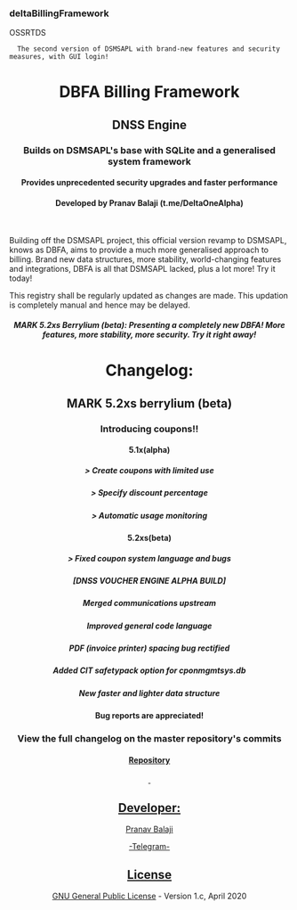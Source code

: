### deltaBillingFramework


OSSRTDS
      
      The second version of DSMSAPL with brand-new features and security measures, with GUI login!
<h1 align="center">DBFA Billing Framework</h1>
<h2 align="center">DNSS Engine</h2>
<h3 align="center">Builds on DSMSAPL's base with SQLite and a generalised system framework</h3>
<h4 align="center">Provides unprecedented security upgrades and faster performance</h4>
<h4 align="center">Developed by Pranav Balaji (t.me/DeltaOneAlpha)</h4>
<p align="center">&nbsp;</p>


Building off the DSMSAPL project, this official version revamp to DSMSAPL, knows as DBFA, aims to provide a much more generalised approach to billing. Brand new data structures, more stability, world-changing features and integrations, DBFA is all that DSMSAPL lacked, plus a lot more! Try it today!

This registry shall be regularly updated as changes are made. This updation is completely manual and hence may be delayed.



<h5 align="center">MARK 5.2xs Berrylium (beta): Presenting a completely new DBFA! More features, more stability, more security. Try it right away! </h5>
<h4> </h4>
<h1 align="center">Changelog:</h1>
<h2 align="center">MARK 5.2xs berrylium (beta) </23>
<h3 align="center">Introducing coupons!!</h3>
<h4 align="center">5.1x(alpha) </h4>
<h5 align="center"> > Create coupons with limited use </h5>
<h5 align="center"> > Specify discount percentage </h5>
<h5 align="center"> > Automatic usage monitoring </h5>
<h4 align="center">5.2xs(beta) </h4>
<h5 align="center"> > Fixed coupon system language and bugs </h5>
<h5 align="center">[DNSS VOUCHER ENGINE ALPHA BUILD] </h5>
<h5 align="center">Merged communications upstream </h5>
<h5 align="center"> Improved general code language </h5>
<h5 align="center"> PDF (invoice printer) spacing bug rectified </h5>
<h5 align="center"> Added CIT safetypack option for cponmgmtsys.db </h5>
<h5 align="center">New faster and lighter data structure </h5>
<h4 align="center">Bug reports are appreciated!</h4>
<h3 align="center">View the full changelog on the master repository's commits</h3>
<h4 align="center"><a href="https://github.com/deltaonealpha/DBFA/">Repository</h4>
<p align="center">&nbsp;</p>
<h2 align="center">Developer:</h2>
<p align="center">Pranav Balaji</p>
<p align="center"><a href="https://t.me/DeltaOneAlpha">-Telegram-</p>
<h2 align="center">License</h2></p>

<p align="center"><a href="https://github.com/deltaonealpha/deltaBillingFramework/blob/master/LICENSE">GNU General Public License</a> - Version 1.c, April 2020</p <a href="https://t.me/DeltaOneAlpha">
